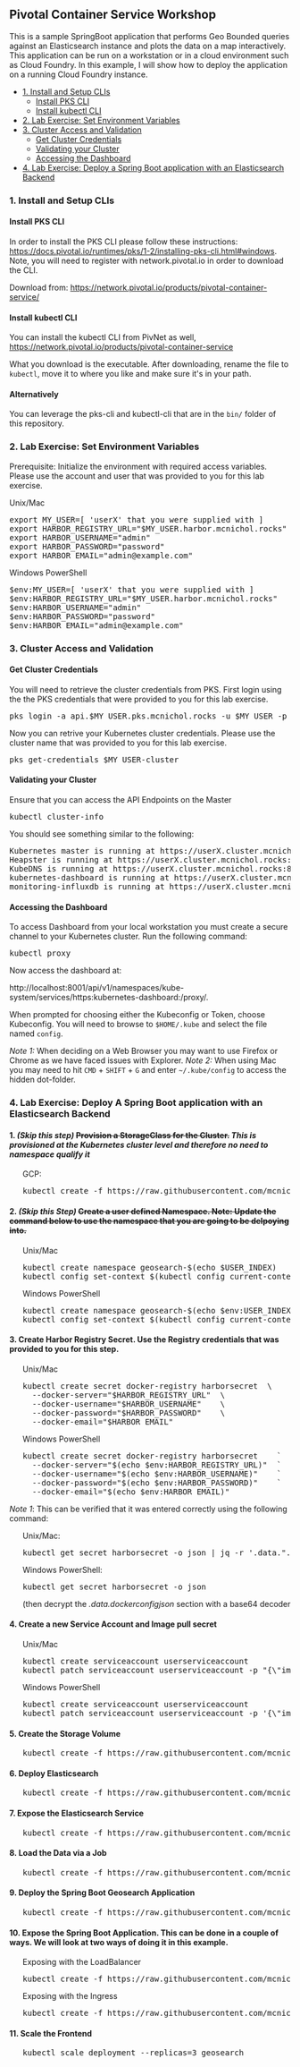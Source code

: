 ## Pivotal Container Service Workshop
This is a sample SpringBoot application that performs Geo Bounded queries against an Elasticsearch instance and plots the data on a map interactively. This application can be run on a workstation or in a cloud environment such as Cloud Foundry. In this example, I will show how to deploy the application on a running Cloud Foundry instance.
<!-- TOC depthFrom:3 depthTo:6 withLinks:1 updateOnSave:1 orderedList:0 -->

- [1. Install and Setup CLIs](#1-install-and-setup-clis)
	- [Install PKS CLI](#install-pks-cli)
	- [Install kubectl CLI](#install-kubectl-cli)
- [2. Lab Exercise: Set Environment Variables](#2-lab-exercise-set-environment-variables)
- [3. Cluster Access and Validation](#3-cluster-access-and-validation)
	- [Get Cluster Credentials](#get-cluster-credentials)
	- [Validating your Cluster](#validating-your-cluster)
	- [Accessing the Dashboard](#accessing-the-dashboard)
- [4. Lab Exercise: Deploy a Spring Boot application with an Elasticsearch Backend](#4-lab-exercise-deploy-a-springboot-application-with-an-elastic-search-backend)

<!-- /TOC -->
### 1. Install and Setup CLIs
#### Install PKS CLI
In order to install the PKS CLI please follow these instructions: https://docs.pivotal.io/runtimes/pks/1-2/installing-pks-cli.html#windows. Note, you will need to register with network.pivotal.io in order to download the CLI.

Download from: https://network.pivotal.io/products/pivotal-container-service/

#### Install kubectl CLI
You can install the kubectl CLI from PivNet as well, https://network.pivotal.io/products/pivotal-container-service

What you download is the executable. After downloading, rename the file to `kubectl`, move it to where you like and make sure it's in your path.

#### Alternatively
You can leverage the pks-cli and kubectl-cli that are in the `bin/` folder of this repository.

### 2. Lab Exercise: Set Environment Variables
Prerequisite: Initialize the environment with required access variables. Please use the account and user that was provided to you for this lab exercise.

Unix/Mac
<pre>
export MY_USER=[ 'userX' that you were supplied with ]
export HARBOR_REGISTRY_URL="$MY_USER.harbor.mcnichol.rocks"
export HARBOR_USERNAME="admin"
export HARBOR_PASSWORD="password"
export HARBOR_EMAIL="admin@example.com"
</pre>

Windows PowerShell
<pre>
$env:MY_USER=[ 'userX' that you were supplied with ]
$env:HARBOR_REGISTRY_URL="$MY_USER.harbor.mcnichol.rocks"
$env:HARBOR_USERNAME="admin"
$env:HARBOR_PASSWORD="password"
$env:HARBOR_EMAIL="admin@example.com"
</pre>

### 3. Cluster Access and Validation
#### Get Cluster Credentials
You will need to retrieve the cluster credentials from PKS. First login using the the PKS credentials that were provided to you for this lab exercise.

<pre>pks login -a api.$MY_USER.pks.mcnichol.rocks -u $MY_USER -p password -k</pre>

Now you can retrive your Kubernetes cluster credentials. Please use the cluster name that was provided to you for this lab exercise.

<pre>pks get-credentials $MY_USER-cluster </pre>

#### Validating your Cluster
Ensure that you can access the API Endpoints on the Master
<pre>kubectl cluster-info</pre>

You should see something similar to the following:
<pre>
Kubernetes master is running at https://userX.cluster.mcnichol.rocks:8443
Heapster is running at https://userX.cluster.mcnichol.rocks:8443/api/v1/namespaces/kube-system/services/heapster/proxy
KubeDNS is running at https://userX.cluster.mcnichol.rocks:8443/api/v1/namespaces/kube-system/services/kube-dns:dns/proxy
kubernetes-dashboard is running at https://userX.cluster.mcnichol.rocks:8443/api/v1/namespaces/kube-system/services/https:kubernetes-dashboard:/proxy
monitoring-influxdb is running at https://userX.cluster.mcnichol.rocks:8443/api/v1/namespaces/kube-system/services/monitoring-influxdb/proxy
</pre>

#### Accessing the Dashboard

To access Dashboard from your local workstation you must create a secure channel to your Kubernetes cluster. Run the following command:

<pre>kubectl proxy</pre>

Now access the dashboard at:

http://localhost:8001/api/v1/namespaces/kube-system/services/https:kubernetes-dashboard:/proxy/.

When prompted for choosing either the Kubeconfig or Token, choose Kubeconfig.  You will need to browse to `$HOME/.kube` and select the file named `config`.

*Note 1:* When deciding on a Web Browser you may want to use Firefox or Chrome as we have faced issues with Explorer.
*Note 2:* When using Mac you may need to hit `CMD` + `SHIFT` + `G` and enter `~/.kube/config` to access the hidden dot-folder.

### 4. Lab Exercise: Deploy A Spring Boot application with an Elasticsearch Backend
#### 1. *(Skip this step)* ~~Provision a StorageClass for the Cluster.~~ *This is provisioned at the Kubernetes cluster level and therefore no need to namespace qualify it*

<ul>GCP:
<pre>kubectl create -f https://raw.githubusercontent.com/mcnichol/pks-workshop/master/app-dev/Step_0_ProvisionStorageClass_GCP.yaml</pre>
</ul>


#### 2. *(Skip this Step)* ~~Create a user defined Namespace. Note: Update the command below to use the namespace that you are going to be delpoying into.~~
<ul>Unix/Mac
<pre>
kubectl create namespace geosearch-$(echo $USER_INDEX)
kubectl config set-context $(kubectl config current-context) --namespace=geosearch-$(echo $USER_INDEX)
</pre>
</ul>

<ul>Windows PowerShell
<pre>kubectl create namespace geosearch-$(echo $env:USER_INDEX)
kubectl config set-context $(kubectl config current-context) --namespace=geosearch-$(echo $env:USER_INDEX)
</pre></ul>


#### 3. Create Harbor Registry Secret. Use the Registry credentials that was provided to you for this step.
<ul>Unix/Mac
<pre>
kubectl create secret docker-registry harborsecret  \
  --docker-server="$HARBOR_REGISTRY_URL"  \
  --docker-username="$HARBOR_USERNAME"    \
  --docker-password="$HARBOR_PASSWORD"    \
  --docker-email="$HARBOR_EMAIL"
</pre>
</ul>

<ul>Windows PowerShell
<pre>
kubectl create secret docker-registry harborsecret    `
  --docker-server="$(echo $env:HARBOR_REGISTRY_URL)"  `
  --docker-username="$(echo $env:HARBOR_USERNAME)"    `
  --docker-password="$(echo $env:HARBOR_PASSWORD)"    `
  --docker-email="$(echo $env:HARBOR_EMAIL)"
</pre>
</ul>

*Note 1*: This can be verified that it was entered correctly using the following command:
<ul>Unix/Mac:
<pre>kubectl get secret harborsecret -o json | jq -r '.data.".dockerconfigjson"' | base64 --decode</pre>
</ul>
<ul>Windows PowerShell:
<pre>kubectl get secret harborsecret -o json</pre> (then decrypt the <i>.data.dockerconfigjson</i> section with a base64 decoder
</ul>

#### 4. Create a new Service Account and Image pull secret
<ul>Unix/Mac
<pre>
kubectl create serviceaccount userserviceaccount
kubectl patch serviceaccount userserviceaccount -p "{\"imagePullSecrets\": [{\"name\": \"harborsecret\"}]}"
</pre>
</ul>

<ul>Windows PowerShell
<pre>
kubectl create serviceaccount userserviceaccount
kubectl patch serviceaccount userserviceaccount -p '{\"imagePullSecrets\": [{\"name\": \"harborsecret\"}]}'
</pre>
</ul>

#### 5. Create the Storage Volume
<ul><pre>kubectl create -f https://raw.githubusercontent.com/mcnichol/pks-workshop/master/app-dev/Step_1_ProvisionStorage.yaml</pre></ul>

#### 6. Deploy Elasticsearch
<ul><pre>kubectl create -f https://raw.githubusercontent.com/mcnichol/pks-workshop/master/app-dev/Step_2_DeployElasticsearch.yaml</pre></ul>

#### 7. Expose the Elasticsearch Service
<ul><pre>kubectl create -f https://raw.githubusercontent.com/mcnichol/pks-workshop/master/app-dev/Step_3_ExposeElasticsearch.yaml</pre></ul>

#### 8. Load the Data via a Job
<ul><pre>kubectl create -f https://raw.githubusercontent.com/mcnichol/pks-workshop/master/app-dev/Step_4_LoadData.yaml</pre></ul>

#### 9. Deploy the Spring Boot Geosearch Application
<ul><pre>kubectl create -f https://raw.githubusercontent.com/mcnichol/pks-workshop/master/app-dev/Step_5_DeploySpringBootApp.yaml</pre></ul>

#### 10. Expose the Spring Boot Application. This can be done in a couple of ways. We will look at two ways of doing it in this example.

<ul>Exposing with the LoadBalancer
<pre>kubectl create -f https://raw.githubusercontent.com/mcnichol/pks-workshop/master/app-dev/Step_6_ExposeSpringBootApp.yaml</pre>
</ul>

<ul>Exposing with the Ingress 
<pre>kubectl create -f https://raw.githubusercontent.com/mcnichol/pks-workshop/master/app-dev/Step_6_ExposeSpringBootAppIngress.yaml</pre>
</ul>

#### 11. Scale the Frontend
<ul><pre>kubectl scale deployment --replicas=3 geosearch</pre></ul>

